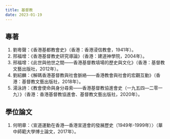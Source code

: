 ```yaml
---
title: 基督教
date: 2023-01-19
---
```

<adsense></adsense>

## 專著
1. 劉粵聲：《香港基都教會史》（香港：香港浸信教會，1941年）。
2. 邢福增：《香港基督教史研究導論》（香港：建道神學院，2004年）。
3. 邢福增：《此世與他世之間——香港基督教墳場的歷史與文化》（香港：基督教文藝出版社，2012年）。
4. 劉紹麟：《解碼香港基督教與社會脈絡——香港教會與社會的宏觀互動》（香港：基督教文藝出版社，2018年）。
5. 湯泳詩：《教會使命與身分尋索——香港基督教協進會史（一九五四—二零一九）》（香港：香港基督教協進會、基督教文藝出版社，2020年）。
## 學位論文
1. 何明章：〈宣道運動在香港—香港宣道會的發展歷史（1949年-1999年）〉（華中師範大學博士論文，2017年）。